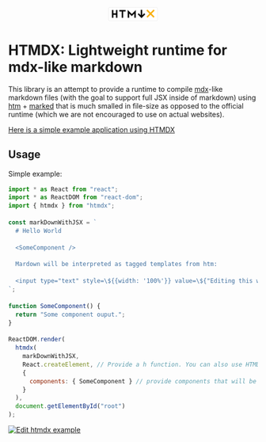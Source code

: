 <p align="center">
  <img alt="HTMDX logo" src="./htmdx.svg" width="100" />
</p>

# HTMDX: Lightweight runtime for mdx-like markdown

This library is an attempt to provide a runtime to compile [mdx](https://github.com/mdx-js/mdx)-like markdown files (with the goal to support full JSX inside of markdown) using [htm](https://github.com/developit/htm) + [marked](https://github.com/markedjs/marked) that is much smalled in file-size as opposed to the official runtime (which we are not encouraged to use on actual websites).

[Here is a simple example application using HTMDX](https://michael-klein.github.io/htmdx/example/dist/index.html)

## Usage

Simple example:
```javascript
import * as React from "react";
import * as ReactDOM from "react-dom";
import { htmdx } from "htmdx";

const markDownWithJSX = `
  # Hello World
  
  <SomeComponent />
  
  Mardown will be interpreted as tagged templates from htm:

  <input type="text" style=\${{width: '100%'}} value=\${"Editing this will console.log the value"} onChange=\${e => console.log(e.target.value)}/>
`;

function SomeComponent() {
  return "Some component ouput.";
}

ReactDOM.render(
  htmdx(
    markDownWithJSX,
    React.createElement, // Provide a h function. You can also use HTMDX with preact or any other library that supports the format
    {
      components: { SomeComponent } // provide components that will be available in markdown files
    }
  ),
  document.getElementById("root")
);
```
[![Edit htmdx example](https://codesandbox.io/static/img/play-codesandbox.svg)](https://codesandbox.io/s/romantic-liskov-m4x35?fontsize=14&hidenavigation=1&theme=dark)
